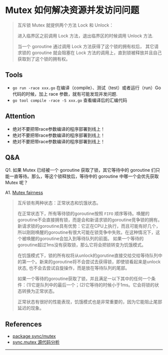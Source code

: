 # Mutex 如何解决资源并发访问问题

> 互斥锁 Mutex 就提供两个方法 Lock 和 Unlock：
>
> 进入临界区之前调用 Lock 方法，退出临界区的时候调用 Unlock 方法.
>
> 当一个 goroutine 通过调用 Lock 方法获得了这个锁的拥有权后， 其它请求锁的 goroutine 就会阻塞在 Lock 方法的调用上，直到锁被释放并且自己获取到了这个锁的拥有权。

## Tools

* `go run -race xxx.go` 在编译（compile）、测试（test）或者运行（run）Go 代码的时候，加上 race 参数，就有可能发现并发问题.
* `go tool compile -race -S xxx.go` 查看编译后的汇编代码

## Attention

* 绝对不要把带race参数编译的程序部署到线上！
* 绝对不要把带race参数编译的程序部署到线上！
* 绝对不要把带race参数编译的程序部署到线上！

## Q&A

Q1. 如果 Mutex 已经被一个 goroutine 获取了锁，其它等待中的 goroutine 们只能一直等待。那么，等这个锁释放后，等待中的 goroutine 中哪一个会优先获取 Mutex 呢？

A1. [Mutex fairness](https://github.com/golang/go/blob/b94346e69bb01e1cd522ddfa9d09f41d9d4d3e98/src/sync/mutex.go#L42)
> 互斥锁有两种状态：正常状态和饥饿状态。
>
> 在正常状态下，所有等待锁的goroutine按照 `FIFO` 顺序等待。唤醒的goroutine不会直接拥有锁，而是会和新请求锁的goroutine竞争锁的拥有。新请求锁的goroutine具有优势：它正在CPU上执行，而且可能有好几个，所以刚刚唤醒的goroutine有很大可能在锁竞争中失败。在这种情况下，这个被唤醒的goroutine会加入到等待队列的前面。 如果一个等待的goroutine超过1ms没有获取锁，那么它将会把锁转变为饥饿模式。
>
> 在饥饿模式下，锁的所有权将从unlock的gorutine直接交给交给等待队列中的第一个。新来的goroutine将不会尝试去获得锁，即使锁看起来是unlock状态, 也不会去尝试自旋操作，而是放在等待队列的尾部。
>
> 如果一个等待的goroutine获取了锁，并且满足一以下其中的任何一个条件：(1)它是队列中的最后一个；(2)它等待的时候小于1ms。它会将锁的状态转换为正常状态。
>
> 正常状态有很好的性能表现，饥饿模式也是非常重要的，因为它能阻止尾部延迟的现象。

## References

* [package sync/mutex](https://golang.org/src/sync/mutex.go)
* [sync.mutex 源代码分析](https://colobu.com/2018/12/18/dive-into-sync-mutex/)

---
